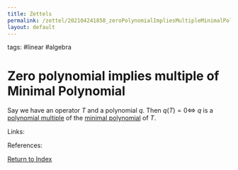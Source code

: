 ```yaml
---
title: Zettels
permalink: /zettel/202104241858_zeroPolynomialImpliesMultipleMinimalPolynomial
layout: default
---
```

tags: #linear #algebra

# Zero polynomial implies multiple of Minimal Polynomial

Say we have an operator $T$ and a polynomial $q$. Then $q(T) = 0 \iff$ $q$ is a [polynomial multiple](202104241915_polynomialMultipleDefinition) of 
the [minimal polynomial](202104241845_minimalPolynomialDefinition) of $T$.

Links: 

References: 

[Return to Index](index)